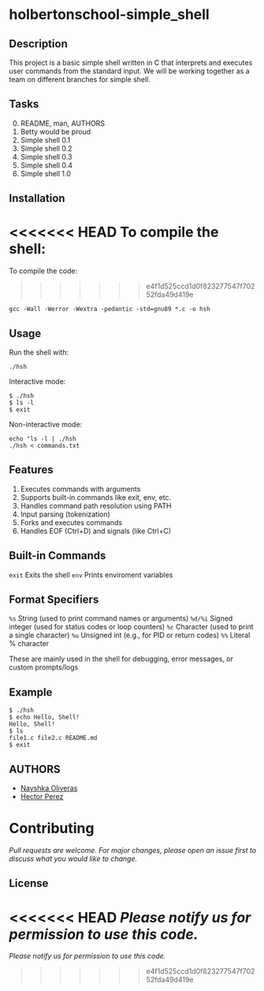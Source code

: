 # holbertonschool-simple_shell
## Description

This project is a basic simple shell written in C that interprets and executes user commands from the standard input. We will be working together as a team on different branches for simple shell.

## Tasks

0. README, man, AUTHORS
1. Betty would be proud
2. Simple shell 0.1
3. Simple shell 0.2
4. Simple shell 0.3
5. Simple shell 0.4
6. Simple shell 1.0

## Installation
<<<<<<< HEAD
To compile the shell:
=======
To compile the code:
>>>>>>> e4f1d525ccd1d0f823277547f70252fda49d419e

`gcc -Wall -Werror -Wextra -pedantic -std=gnu89 *.c -o hsh`

## Usage
Run the shell with:

`./hsh`

Interactive mode:

```
$ ./hsh
$ ls -l
$ exit
```
Non-interactive mode:

```
echo "ls -l | ./hsh
./hsh < commands.txt
```

## Features

1. Executes commands with arguments
2. Supports built-in commands like exit, env, etc.
3. Handles command path resolution using PATH
4. Input parsing (tokenization)
5. Forks and executes commands
6. Handles EOF (Ctrl+D) and signals (like Ctrl+C)

## Built-in Commands

`exit` Exits the shell
`env` Prints enviroment variables

## Format Specifiers

`%s` String (used to print command names or arguments)
`%d/%i` Signed integer (used for status codes or loop counters)
`%c` Character (used to print a single character)
`%u` Unsigned int (e.g., for PID or return codes)
`%%` Literal % character

These are mainly used in the shell for debugging, error messages, or custom prompts/logs

## Example

```
$ ./hsh
$ echo Hello, Shell!
Hello, Shell!
$ ls
file1.c file2.c README.md
$ exit
```

## AUTHORS

- <a href="https://github.com/LuvliNay" target="_blank">Nayshka Oliveras</a>
- <a href="https://github.com/HectorPR4546" target="_blank">Hector Perez</a>

# Contributing

*Pull requests are welcome. For major changes, please open an issue first
to discuss what you would like to change.*

## License

<<<<<<< HEAD
*Please notify us for permission to use this code.*
=======
_Please notify us for permission to use this code._
>>>>>>> e4f1d525ccd1d0f823277547f70252fda49d419e
